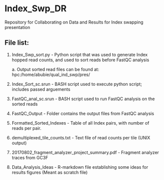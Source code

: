 # Index_Swp_DR
Repository for Collaborating on Data and Results for Index swapping presentation

## File list:

1. Index_Swp_sort.py - Python script that was used to generate Index hopped read counts, and used to sort reads before FastQC analysis
    
    a. Output sorted read files can be found at: hpc:/home/abubie/qual_ind_swp/pres/

2. Index_Sort_sc.srun - BASH script used to execute python script; includes passed arguements
3. FastQC_anal_sc.srun - BASH script used to run FastQC analysis on the sorted reads
4. FastQC_Output - Folder contains the output files from FastQC analysis 
5. Formatted_Sorted_Indexes - Table of all Index pairs, with number of reads per pair.
6. demultiplexed_tile_counts.txt - Text file of read counts per tile (UNIX output)
7. 20170802_fragment_analyzer_project_summary.pdf - Fragment analyzer traces from GC3F

8. Data_Analysis_Ideas - R-markdown file establishing some ideas for results figures (Meant as scratch file)
